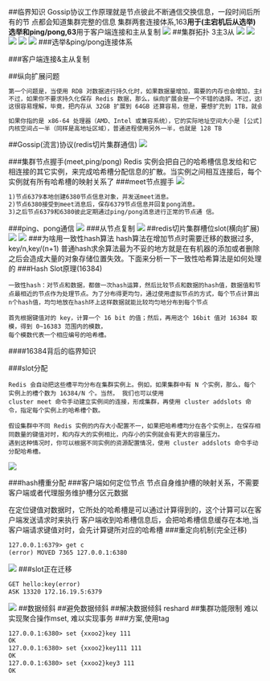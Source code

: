 ##临界知识
Gossip协议工作原理就是节点彼此不断通信交换信息，一段时间后所有的节 点都会知道集群完整的信息
集群两套连接体系,163**用于(主宕机后从选举)选举和ping/pong,63**用于客户端连接和主从复制
![](.z_04_分布式_redis_04_03_分布式_切片集群_集群模式_一致性hash算法_数据倾斜_分片集群_中心化_去中心化_gossip_images/bb1e1c4d.png)
##集群拓扑
3主3从
![](.z_04_分布式_redis_04_03_分布式_切片集群_集群模式_集群拓扑_一致性hash算法_数据倾斜_分片集群_中心化_去中心化_gossip_images/d877b0d5.png)
![](.z_04_分布式_redis_04_03_分布式_切片集群_集群模式_集群拓扑_一致性hash算法_数据倾斜_分片集群_中心化_去中心化_gossip_images/8884943b.png)
![](.z_04_分布式_redis_04_03_分布式_切片集群_集群模式_集群拓扑_一致性hash算法_数据倾斜_分片集群_中心化_去中心化_gossip_images/4ce3c88f.png)
![](.z_04_分布式_redis_04_03_分布式_切片集群_集群模式_集群拓扑_一致性hash算法_数据倾斜_分片集群_中心化_去中心化_gossip_images/6ff551b8.png)
![](.z_04_分布式_redis_04_03_分布式_切片集群_集群模式_集群拓扑_一致性hash算法_数据倾斜_分片集群_中心化_去中心化_gossip_images/139a3fdd.png)
###选举&ping/pong连接体系

###客户端连接&主从复制

##纵向扩展问题
```asp
第一个问题是，当使用 RDB 对数据进行持久化时，如果数据量增加，需要的内存也会增加，主线程 fork 子进程时就可能会阻塞（比如刚刚的例子中的情况）。
不过，如果你不要求持久化保存 Redis 数据，那么，纵向扩展会是一个不错的选择。不过，这时，你还要面对第二个问题：纵向扩展会受到硬件和成本的限制。
这很容易理解，毕竟，把内存从 32GB 扩展到 64GB 还算容易，但是，要想扩充到 1TB，就会面临硬件容量和成本上的限制了
```
[](https://www.zhihu.com/question/265014061/answer/288486230)
```asp
如果你指的是 x86-64 处理器（AMD、Intel 或兼容系统），它的实际地址空间大小是 [公式]，还有 16 比特暂时没有用。不过，这样的话虚拟地址空间也有 256 TB 了。
内核空间占一半（同样是高地址区域），普通进程使用另外一半，也就是 128 TB
```

##Gossip(流言)协议(redis切片集群通信)
![](.z_04_分布式_redis_04_03_分布式_切片集群_集群模式_一致性hash算法_数据倾斜_分片集群_中心化_去中心化_gossip_images/cb646763.png)

###集群节点握手(meet,ping/pong)
Redis 实例会把自己的哈希槽信息发给和它相连接的其它实例，来完成哈希槽分配信息的扩散。当实例之间相互连接后，每个实例就有所有哈希槽的映射关系了
###meet节点握手
![](.z_04_分布式_redis_04_03_分布式_切片集群_集群模式_一致性hash算法_数据倾斜_分片集群_中心化_去中心化_gossip_images/e077238b.png)
```asp
1)节点6379本地创建6380节点信息对象，并发送meet消息。
2)节点6380接受到meet消息后，保存6379节点信息并回复pong消息。
3)之后节点6379和6380彼此定期通过ping/pong消息进行正常的节点通 信。
```
###ping、pong通信
![](.z_04_分布式_redis_04_03_分布式_切片集群_集群模式_一致性hash算法_数据倾斜_分片集群_中心化_去中心化_gossip_images/5cb5e798.png)
###从节点复制
![](.z_04_分布式_redis_04_03_分布式_切片集群_集群模式_一致性hash算法_数据倾斜_分片集群_中心化_去中心化_gossip_images/751bd0d4.png)
##redis切片集群槽位slot(横向扩展)
![](.z_04_分布式_redis_04_03_分布式_切片集群_集群模式_一致性hash算法_数据倾斜_分片集群_中心化_去中心化_gossip_images/61f5016d.png)
![](.z_04_分布式_redis_04_03_分布式_切片集群_集群模式_一致性hash算法_数据倾斜_分片集群_中心化_去中心化_gossip_images/f07f871a.png)
###为啥用一致性hash算法
hash算法在增加节点时需要迁移的数据过多,
key/n,key/(n+1)
普通hash求余算法最为不妥的地方就是在有机器的添加或者删除之后会造成大量的对象存储位置失效。下面来分析一下一致性哈希算法是如何处理的
###Hash Slot原理(16384)
```$xslt
一致性hash：对节点和数据，都做一次hash运算，然后比较节点和数据的hash值，数据值和节点最相近的节点作为处理节点。为了分布得更均匀，通过使用虚拟节点的方式，每个节点计算出n个hash值，均匀地放在hash环上这样数据就能比较均匀地分布到每个节点

首先根据键值对的 key，计算一个 16 bit 的值；然后，再用这个 16bit 值对 16384 取模，得到 0~16383 范围内的模数，
每个模数代表一个相应编号的哈希槽。
```

####16384背后的临界知识

###slot分配
```$xslt
Redis 会自动把这些槽平均分布在集群实例上。例如，如果集群中有 N 个实例，那么，每个实例上的槽个数为 16384/N 个。当然， 我们也可以使用 
cluster meet 命令手动建立实例间的连接，形成集群，再使用 cluster addslots 命令，指定每个实例上的哈希槽个数。
```

```$xslt
假设集群中不同 Redis 实例的内存大小配置不一，如果把哈希槽均分在各个实例上，在保存相同数量的键值对时，和内存大的实例相比，内存小的实例就会有更大的容量压力。
遇到这种情况时，你可以根据不同实例的资源配置情况，使用 cluster addslots 命令手动分配哈希槽。
```
![](.z_04_分布式_redis_04_01_分布式_主从集群_主从从_备份同步_全量备份_增量备份_切片集群_一致性hash算法_数据倾斜_images/0b62eaeb.png)

###hash槽重分配
###客户端如何定位节点
节点自身维护槽的映射关系，不需要客户端或者代理服务维护槽分区元数据

在定位键值对数据时，它所处的哈希槽是可以通过计算得到的，这个计算可以在客户端发送请求时来执行
客户端收到哈希槽信息后，会把哈希槽信息缓存在本地,当客户端请求键值对时，会先计算键所对应的哈希槽
###重定向机制(完全迁移)
```asp
127.0.0.1:6379> get c
(error) MOVED 7365 127.0.0.1:6380
```
![](.z_04_分布式_redis_04_03_分布式_切片集群_集群模式_一致性hash算法_数据倾斜_分片集群_中心化_去中心化_gossip_images/f6f430c2.png)
###slot正在迁移
```asp
GET hello:key(error) 
ASK 13320 172.16.19.5:6379
```
![](.z_04_分布式_redis_04_03_分布式_切片集群_集群模式_一致性hash算法_数据倾斜_分片集群_中心化_去中心化_gossip_images/1575a0ed.png)
##数据倾斜
##避免数据倾斜
##解决数据倾斜
reshard
##集群功能限制
难以实现聚合操作mset,
难以实现事务
###方案,使用tag
[](https://redis.io/topics/cluster-spec)
```asp
127.0.0.1:6380> set {xxoo2}key 111
OK
127.0.0.1:6380> set {xxoo2}key111 111
OK
127.0.0.1:6380> set {xxoo2}key3 111
OK
```
